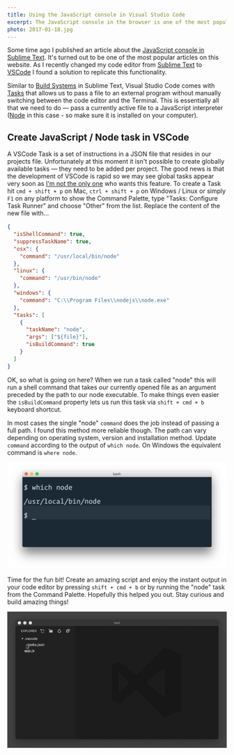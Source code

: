 ```yaml
---
title: Using the JavaScript console in Visual Studio Code
excerpt: The JavaScript console in the browser is one of the most popular debugging methods. It would be cool to see its output straight in the code editor, wouldn't it?
photo: 2017-01-18.jpg
---
```


Some time ago I published an article about the [JavaScript console in Sublime Text](https://pawelgrzybek.com/javascript-console-in-sublime-text/). It's turned out to be one of the most popular articles on this website. As I recently changed my code editor from [Sublime Text](https://www.sublimetext.com/) to [VSCode](https://code.visualstudio.com/) I found a solution to replicate this functionality.

Similar to [Build Systems](http://docs.sublimetext.info/en/latest/reference/build_systems.html) in Sublime Text, Visual Studio Code comes with [Tasks](https://code.visualstudio.com/Docs/editor/tasks) that allows us to pass a file to an external program without manually switching between the code editor and the Terminal. This is essentially all that we need to do — pass a currently active file to a JavaScript interpreter ([Node](https://nodejs.org/en/) in this case - so make sure it is installed on your computer).

## Create JavaScript / Node task in VSCode

A VSCode Task is a set of instructions in a JSON file that resides in our projects file. Unfortunately at this moment it isn't possible to create globally available tasks — they need to be added per project. The good news is that the development of VSCode is rapid so we may see global tasks appear very soon as [I'm not the only one](https://github.com/Microsoft/vscode/issues/1435) who wants this feature. To create a Task hit `cmd + shift + p` on Mac, `ctrl + shift + p` on Windows / Linux or simply `F1` on any platform to show the Command Palette, type "Tasks: Configure Task Runner" and choose "Other" from the list. Replace the content of the new file with...

```json
{
  "isShellCommand": true,
  "suppressTaskName": true,
  "osx": {
    "command": "/usr/local/bin/node"
  },
  "linux": {
    "command": "/usr/bin/node"
  },
  "windows": {
    "command": "C:\\Program Files\\nodejs\\node.exe"
  },
  "tasks": [
    {
      "taskName": "node",
      "args": ["${file}"],
      "isBuildCommand": true
    }
  ]
}
```

OK, so what is going on here? When we run a task called "node" this will run a shell command that takes our currently opened file as an argument preceded by the path to our node executable. To make things even easier the `isBuildCommand` property lets us run this task via `shift + cmd + b` keyboard shortcut.

In most cases the single "node" `command` does the job instead of passing a full path. I found this method more reliable though. The path can vary depending on operating system, version and installation method. Update `command` according to the output of `which node`. On Windows the equivalent command is `where node`.

![Find path to node executable in Terminal](/photos/2017-01-18-1.jpg)

Time for the fun bit! Create an amazing script and enjoy the instant output in your code editor by pressing `shift + cmd + b` or by running the "node" task from the Command Palette. Hopefully this helped you out. Stay curious and build amazing things!

![Find path to node executable in Terminal](/photos/2017-01-18-2.gif)
